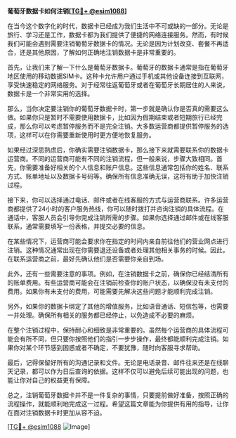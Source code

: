 **葡萄牙数据卡如何注销[[TG💪+ @esim1088](https://t.me/s/esim1088)]**

在当今这个数字化的时代，数据卡已经成为我们生活中不可或缺的一部分。无论是旅行、学习还是工作，数据卡都为我们提供了便捷的网络连接服务。然而，有时候我们可能会遇到需要注销葡萄牙数据卡的情况。无论是因为计划改变、套餐不再适合，还是其他原因，了解如何正确地注销数据卡是非常重要的。

首先，让我们来了解一下什么是葡萄牙数据卡。葡萄牙的数据卡通常是指在葡萄牙地区使用的移动数据SIM卡。这种卡允许用户通过手机或其他设备连接到互联网，享受快速稳定的网络服务。对于经常往返葡萄牙或者在葡萄牙长期居住的人来说，数据卡是一个非常实用的选择。

那么，当你决定要注销你的葡萄牙数据卡时，第一步就是确认你是否真的需要这么做。如果你只是暂时不需要使用数据卡，比如因为假期结束或者短期旅行已经完成，那么你可以考虑暂停服务而不是完全注销。大多数运营商都提供暂停服务的选项，这样可以在你需要重新使用时更方便地恢复服务。

如果经过深思熟虑后，你确实需要注销数据卡，那么接下来就需要联系你的数据卡运营商。不同的运营商可能有不同的注销流程，但一般来说，步骤大致相同。首先，你需要准备好相关的个人信息和账户信息。这些信息通常包括你的姓名、联系方式、账单地址以及数据卡号码等。确保所有信息准确无误，这将有助于加快注销过程。

接下来，你可以选择通过电话、邮件或者在线客服的方式与运营商联系。许多运营商都提供了24小时的客户服务热线，你可以随时拨打并咨询注销的具体流程。在通话中，客服人员会引导你完成注销所需的步骤。如果你选择通过邮件或在线客服联系，通常需要填写一份表格，并提交必要的信息。

在某些情况下，运营商可能会要求你在指定的时间内亲自前往他们的营业网点进行注销。这种情况通常出现在你需要退还设备或者处理其他相关事务的时候。因此，在联系运营商之前，最好先确认他们是否需要你亲自到场。

此外，还有一些需要注意的事项。例如，在注销数据卡之前，确保你已经结清所有的账单费用。有些运营商可能会在注销前检查你的账户状态，以确保没有未支付的费用。如果你有未支付的费用，可能需要先解决这些问题才能顺利完成注销。

另外，如果你的数据卡绑定了其他的增值服务，比如语音通话、短信包等，也需要一并处理。确保所有相关的服务都已经停止，以免造成不必要的麻烦。

在整个注销过程中，保持耐心和细致是非常重要的。虽然每个运营商的具体流程可能会有所不同，但只要你按照他们的指引一步步操作，最终都能顺利完成注销。如果你对某个环节感到困惑或者不确定，不要犹豫，随时向客服寻求帮助。

最后，记得保留好所有的沟通记录和文件。无论是电话录音、邮件往来还是在线聊天记录，都可以作为日后查询的依据。这样不仅可以避免后续可能出现的问题，也能让你对自己的权益更有保障。

总之，注销葡萄牙数据卡并不是一件复杂的事情，只要提前做好准备，按照正确的流程操作，就能顺利地完成这一过程。希望这篇文章能为你提供有用的指导，让你在面对注销数据卡时更加从容不迫。

[[TG💪+ @esim1088](https://t.me/s/esim1088) ![Image](https://i.postimg.cc/4NQfJmqS/Snipaste-2025-05-13-00-14-12.png)]